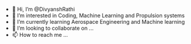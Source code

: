 - 👋 Hi, I’m @DivyanshRathi
- 👀 I’m interested in Coding, Machine Learning and Propulsion systems
- 🌱 I’m currently learning Aerospace Engineering and Machine learning
- 💞️ I’m looking to collaborate on ...
- 📫 How to reach me ...

<!---
DivyanshRathi/DivyanshRathi is a ✨ special ✨ repository because its `README.md` (this file) appears on your GitHub profile.
You can click the Preview link to take a look at your changes.
--->
